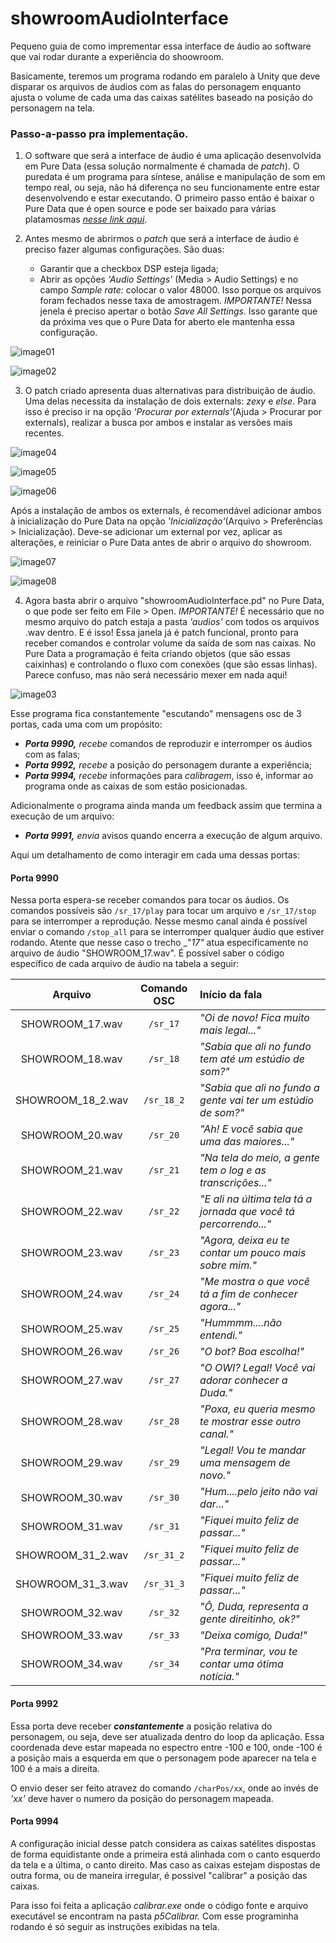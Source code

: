 # showroomAudioInterface

Pequeno guia de como imprementar essa interface de áudio ao software que vai rodar durante a experiência do shoowroom.

Basicamente, teremos um programa rodando em paralelo à Unity que deve disparar os arquivos de áudios com as falas do personagem enquanto ajusta o volume de cada uma das caixas satélites baseado na posição do personagem na tela.

### Passo-a-passo pra implementação.

1. O software que será a interface de áudio é uma aplicação desenvolvida em Pure Data (essa solução normalmente é chamada de _patch_). O puredata é um programa para síntese, análise e manipulação de som em tempo real, ou seja, não há diferença no seu funcionamente entre estar desenvolvendo e estar executando. O primeiro passo então é baixar o Pure Data que é open source e pode ser baixado para várias platamosmas [*nesse link aqui*](https://puredata.info/downloads/pure-data).

2. Antes mesmo de abrirmos o _patch_ que será a interface de áudio é preciso fazer algumas configurações. São duas:
    - Garantir que a checkbox DSP esteja ligada;
    - Abrir as opções _'Audio Settings'_ (Media > Audio Settings) e no campo _Sample rate:_ colocar o valor 48000. Isso porque os arquivos foram fechados nesse taxa de amostragem. *IMPORTANTE!* Nessa jenela é preciso apertar o botão _Save All Settings._ Isso garante que da próxima ves que o Pure Data for aberto ele mantenha essa configuração.
    
![image01](/images/showroomTut01.png)

![image02](/images/showroomTut02.png)

3. O patch criado apresenta duas alternativas para distribuição de áudio. Uma delas necessita da instalação de dois externals: *zexy* e *else*. Para isso é preciso ir na opção _'Procurar por externals'_(Ajuda > Procurar por externals), realizar a busca por ambos e instalar as versões mais recentes.

![image04](/images/showroomTut04.png)

![image05](/images/showroomTut05.png)

![image06](/images/showroomTut06.png)

Após a instalação de ambos os externals, é recomendável adicionar ambos à inicialização do Pure Data na opção _'Inicialização'_(Arquivo > Preferências > Inicialização). Deve-se adicionar um external por vez, aplicar as alterações, e reiniciar o Pure Data antes de abrir o arquivo do showroom.

![image07](/images/showroomTut07.png)

![image08](/images/showroomTut08.png)


4. Agora basta abrir o arquivo "showroomAudioInterface.pd" no Pure Data, o que pode ser feito em File > Open. *IMPORTANTE!* É necessário que no mesmo arquivo do patch estaja a pasta _'audios'_ com todos os arquivos .wav dentro. E é isso! Essa janela já é patch funcional, pronto para receber comandos e controlar volume da saída de som nas caixas. No Pure Data a programação é feita criando objetos (que são essas caixinhas) e controlando o fluxo com conexões (que são essas linhas). Parece confuso, mas não será necessário mexer em nada aqui!

![image03](/images/showroomTut03.png)

Esse programa fica constantemente "escutando" mensagens osc de 3 portas, cada uma com um propósito:

  - ***Porta 9990,*** _recebe_ comandos de reproduzir e interromper os áudios com as falas;
  - ***Porta 9992,*** _recebe_ a posição do personagem durante a experiência;
  - ***Porta 9994,*** _recebe_ informações para _calibragem_, isso é, informar ao programa onde as caixas de som estão posicionadas.
    
Adicionalmente o programa ainda manda um feedback assim que termina a execução de um arquivo:

  - ***Porta 9991,*** _envia_ avisos quando encerra a execução de algum arquivo.
    
Aqui um detalhamento de como interagir em cada uma dessas portas:
    
#### Porta 9990

Nessa porta espera-se receber comandos para tocar os áudios. Os comandos possíveis são ```/sr_17/play``` para tocar um arquivo e ```/sr_17/stop``` para se interromper a reprodução. Nesse mesmo canal ainda é possível enviar o comando ```/stop_all``` para se interromper qualquer áudio que estiver rodando. Atente que nesse caso o trecho _"_17"_ atua especificamente no arquivo de áudio "SHOWROOM_17.wav". É possível saber o código específico de cada arquivo de áudio na tabela a seguir:

| Arquivo | Comando OSC | Início da fala |
|:---------------:|:-----------:|:---------------------------------------|
| SHOWROOM_17.wav | `/sr_17` | _"Oi de novo! Fica muito mais legal..."_ |
| SHOWROOM_18.wav | `/sr_18` | _"Sabia que ali no fundo tem até um estúdio de som?"_ |
| SHOWROOM_18_2.wav | `/sr_18_2` | _"Sabia que ali no fundo a gente vai ter um estúdio de som?"_ |
| SHOWROOM_20.wav | `/sr_20` | _"Ah! E você sabia que uma das maiores..."_ |
| SHOWROOM_21.wav | `/sr_21` | _"Na tela do meio, a gente tem o log e as transcrições..."_ |
| SHOWROOM_22.wav | `/sr_22` | _"E ali na última tela tá a jornada que você tá percorrendo..."_ |
| SHOWROOM_23.wav | `/sr_23` | _"Agora, deixa eu te contar um pouco mais sobre mim."_ |
| SHOWROOM_24.wav | `/sr_24` | _"Me mostra o que você tá a fim de conhecer agora..."_ |
| SHOWROOM_25.wav | `/sr_25` | _"Hummmm....não entendi."_ |
| SHOWROOM_26.wav | `/sr_26` | _"O bot? Boa escolha!"_ |
| SHOWROOM_27.wav | `/sr_27` | _"O OWI? Legal! Você vai adorar conhecer a Duda."_ |
| SHOWROOM_28.wav | `/sr_28` | _"Poxa, eu queria mesmo te mostrar esse outro canal."_ |
| SHOWROOM_29.wav | `/sr_29` | _"Legal! Vou te mandar uma mensagem de novo."_ |
| SHOWROOM_30.wav | `/sr_30` | _"Hum....pelo jeito não vai dar..."_ |
| SHOWROOM_31.wav | `/sr_31` | _"Fiquei muito feliz de passar..."_ |
| SHOWROOM_31_2.wav | `/sr_31_2` | _"Fiquei muito feliz de passar..."_ |
| SHOWROOM_31_3.wav | `/sr_31_3` | _"Fiquei muito feliz de passar..."_ |
| SHOWROOM_32.wav | `/sr_32` | _"Ô, Duda, representa a gente direitinho, ok?"_ |
| SHOWROOM_33.wav | `/sr_33` | _"Deixa comigo, Duda!"_ |
| SHOWROOM_34.wav | `/sr_34` | _"Pra terminar, vou te contar uma ótima notícia."_ |

#### Porta 9992

Essa porta deve receber ***constantemente*** a posição relativa do personagem, ou seja, deve ser atualizada dentro do loop da aplicação. Essa coordenada deve estar mapeada no espectro entre -100 e 100, onde -100 é a posição mais a esquerda em que o personagem pode aparecer na tela e 100 é a mais a direita.

O envio deser ser feito atravez do comando `/charPos/xx`, onde ao invés de _'xx'_ deve haver o numero da posição do personagem mapeada.

#### Porta 9994

A configuração inicial desse patch considera as caixas satélites dispostas de forma equidistante onde a primeira está alinhada com o canto esquerdo da tela e a última, o canto direito. Mas caso as caixas estejam dispostas de outra forma, ou de maneira irregular, é possivel "calibrar" a posição das caixas.

Para isso foi feita a aplicação _calibrar.exe_ onde o código fonte e arquivo executável se encontram na pasta _p5Calibrar._ Com esse programinha rodando é só seguir as instruções exibidas na tela.
